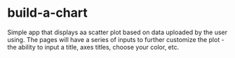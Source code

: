 # build-a-chart

Simple app that displays aa scatter plot based on data uploaded by the user using. The pages will have a series of inputs to further customize the plot - the ability to input a title, axes titles, choose your color, etc.

